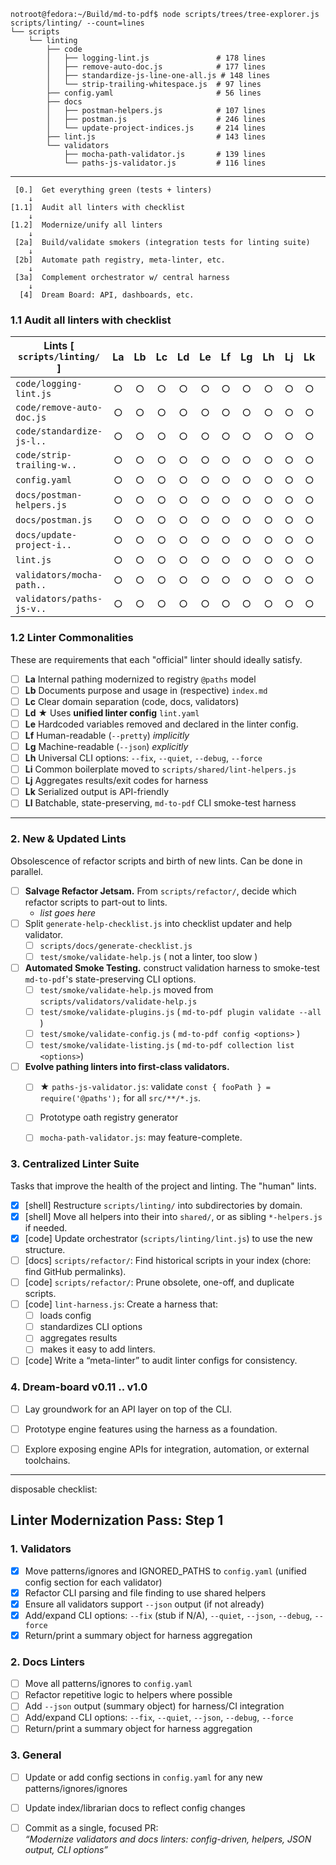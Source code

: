 <!-- lint-skip-index -->
```
notroot@fedora:~/Build/md-to-pdf$ node scripts/trees/tree-explorer.js scripts/linting/ --count=lines
└── scripts
    └── linting
        ├── code
        │   ├── logging-lint.js               # 178 lines
        │   ├── remove-auto-doc.js            # 177 lines
        │   ├── standardize-js-line-one-all.js # 148 lines
        │   └── strip-trailing-whitespace.js  # 97 lines
        ├── config.yaml                       # 56 lines
        ├── docs
        │   ├── postman-helpers.js            # 107 lines
        │   ├── postman.js                    # 246 lines
        │   └── update-project-indices.js     # 214 lines
        ├── lint.js                           # 143 lines
        └── validators
            ├── mocha-path-validator.js       # 139 lines
            └── paths-js-validator.js         # 116 lines
```

---

```
 [0.]  Get everything green (tests + linters)
    ↓
[1.1]  Audit all linters with checklist
    ↓
[1.2]  Modernize/unify all linters
    ↓
 [2a]  Build/validate smokers (integration tests for linting suite)
    ↓
 [2b]  Automate path registry, meta-linter, etc.
    ↓
 [3a]  Complement orchestrator w/ central harness
    ↓
  [4]  Dream Board: API, dashboards, etc.
```

<!--
**Legends**
✔ = Complete
● = In Progress
○ = Open
× = Wontfix
‖ = Paused
★ = High-value
-->

### 1.1 Audit all linters with checklist

| Lints [ `scripts/linting/` ]  | La| Lb| Lc| Ld| Le| Lf| Lg| Lh| Lj| Lk| Ll| notes |
|-------------------------------|:-:|:-:|:-:|:-:|:-:|:-:|:-:|:-:|:-:|:-:|:-:|:------|
| `code/logging-lint.js`        | ○ | ○ | ○ | ○ | ○ | ○ | ○ | ○ | ○ | ○ | ○ | .. |
| `code/remove-auto-doc.js`     | ○ | ○ | ○ | ○ | ○ | ○ | ○ | ○ | ○ | ○ | ○ | .. |
| `code/standardize-js-l..`     | ○ | ○ | ○ | ○ | ○ | ○ | ○ | ○ | ○ | ○ | ○ | .. |
| `code/strip-trailing-w..`     | ○ | ○ | ○ | ○ | ○ | ○ | ○ | ○ | ○ | ○ | ○ | .. |
| `config.yaml`                 | ○ | ○ | ○ | ○ | ○ | ○ | ○ | ○ | ○ | ○ | ○ | .. |
| `docs/postman-helpers.js`     | ○ | ○ | ○ | ○ | ○ | ○ | ○ | ○ | ○ | ○ | ○ | .. |
| `docs/postman.js`             | ○ | ○ | ○ | ○ | ○ | ○ | ○ | ○ | ○ | ○ | ○ | .. |
| `docs/update-project-i..`     | ○ | ○ | ○ | ○ | ○ | ○ | ○ | ○ | ○ | ○ | ○ | .. |
| `lint.js`                     | ○ | ○ | ○ | ○ | ○ | ○ | ○ | ○ | ○ | ○ | ○ | .. |
| `validators/mocha-path..`     | ○ | ○ | ○ | ○ | ○ | ○ | ○ | ○ | ○ | ○ | ○ | .. |
| `validators/paths-js-v..`     | ○ | ○ | ○ | ○ | ○ | ○ | ○ | ○ | ○ | ○ | ○ | .. |

### 1.2 Linter Commonalities

These are requirements that each "official" linter should ideally satisfy.

- [ ] **La** Internal pathing modernized to registry `@paths` model
- [ ] **Lb** Documents purpose and usage in (respective) `index.md`
- [ ] **Lc** Clear domain separation (code, docs, validators)
- [ ] **Ld** ★ Uses **unified linter config** `lint.yaml`
- [ ] **Le** Hardcoded variables removed and declared in the linter config.
- [ ] **Lf** Human-readable (`--pretty`) *implicitly*
- [ ] **Lg** Machine-readable (`--json`) *explicitly*
- [ ] **Lh** Universal CLI options: `--fix`, `--quiet`, `--debug`, `--force`
- [ ] **Li** Common boilerplate moved to `scripts/shared/lint-helpers.js`
- [ ] **Lj** Aggregates results/exit codes for harness
- [ ] **Lk** Serialized output is API-friendly
- [ ] **Ll** Batchable, state-preserving, `md-to-pdf` CLI smoke-test harness 

---

### 2. New & Updated Lints

Obsolescence of refactor scripts and birth of new lints. Can be done in parallel.

- [ ] **Salvage Refactor Jetsam.** From `scripts/refactor/`, decide which refactor scripts to part-out to lints.
  - *list goes here*
- [ ] Split `generate-help-checklist.js` into checklist updater and help validator.
  - [ ] `scripts/docs/generate-checklist.js`
  - [ ] `test/smoke/validate-help.js` ( not a linter, too slow )
- [ ] **Automated Smoke Testing.** construct validation harness to smoke-test `md-to-pdf`'s 
  state-preserving CLI options.
  - [ ] `test/smoke/validate-help.js` moved from `scripts/validators/validate-help.js`
  - [ ] `test/smoke/validate-plugins.js` ( `md-to-pdf plugin validate --all` )
  - [ ] `test/smoke/validate-config.js` ( `md-to-pdf config <options>` )
  - [ ] `test/smoke/validate-listing.js` ( `md-to-pdf collection list <options>`)
- [ ] **Evolve pathing linters into first-class validators.**
  - [ ] ★ `paths-js-validator.js`: validate `const { fooPath } = require('@paths');` for all `src/**/*.js`.
  - [ ] Prototype oath registry generator
  - [ ] `mocha-path-validator.js`: may feature-complete.


### 3. Centralized Linter Suite

Tasks that improve the health of the project and linting.  The "human" lints.

- [x] [shell] Restructure `scripts/linting/` into subdirectories by domain.
- [x] [shell] Move all helpers into their into `shared/`, or as sibling `*-helpers.js` if needed.
- [x] [code] Update orchestrator (`scripts/linting/lint.js`) to use the new structure.
- [ ] [docs] `scripts/refactor/`: Find historical scripts in your index (chore: find GitHub permalinks).
- [ ] [code] `scripts/refactor/`: Prune obsolete, one-off, and duplicate scripts.
- [ ] [code] `lint-harness.js`: Create a harness that: 
  - [ ] loads config
  - [ ] standardizes CLI options
  - [ ] aggregates results
  - [ ] makes it easy to add linters.
- [ ] [code] Write a “meta-linter” to audit linter configs for consistency.

### 4. Dream-board v0.11 .. v1.0
- [ ] Lay groundwork for an API layer on top of the CLI.
- [ ] Prototype engine features using the harness as a foundation.
- [ ] Explore exposing engine APIs for integration, automation, or external toolchains.



---

disposable checklist:


## **Linter Modernization Pass: Step 1**

### 1. **Validators**

- [x] Move patterns/ignores and IGNORED\_PATHS to `config.yaml` (unified config section for each validator)
- [x] Refactor CLI parsing and file finding to use shared helpers
- [x] Ensure all validators support `--json` output (if not already)
- [x] Add/expand CLI options: `--fix` (stub if N/A), `--quiet`, `--json`, `--debug`, `--force`
- [x] Return/print a summary object for harness aggregation

### 2. **Docs Linters**

- [ ] Move all patterns/ignores to `config.yaml`
- [ ] Refactor repetitive logic to helpers where possible
- [ ] Add `--json` output (summary object) for harness/CI integration
- [ ] Add/expand CLI options: `--fix`, `--quiet`, `--json`, `--debug`, `--force`
- [ ] Return/print a summary object for harness aggregation

### 3. **General**

- [ ] Update or add config sections in `config.yaml` for any new patterns/ignores/ignores
- [ ] Update index/librarian docs to reflect config changes
- [ ] Commit as a single, focused PR:  
  _“Modernize validators and docs linters: config-driven, helpers, JSON output, CLI options”_


